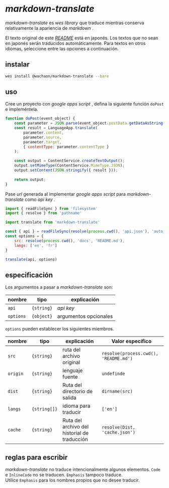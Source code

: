 # *markdown-translate*

*markdown-translate* es *wes library* que traduce mientras conserva relativamente la apariencia de *markdown* .

El texto original de este [*README*](../README.md) está en japonés. Los textos que no sean en japonés serán traducidos automáticamente. Para textos en otros idiomas, seleccione entre las opciones a continuación.

<!-- translate links document -->

## instalar

```sh
wes install @wachaon/markdown-translate --bare
```

## uso

Cree un proyecto con *google apps script* , defina la siguiente función `doPost` e impleméntela.

```javascript
function doPost(event_object) {
    const parameter = JSON.parse(event_object.postData.getDataAsString());
    const result = LanguageApp.translate(
        parameter.content,
        parameter.source,
        parameter.target,
        { contentType: parameter.contentType }
    );
 
    const output = ContentService.createTextOutput();
    output.setMimeType(ContentService.MimeType.JSON);
    output.setContent(JSON.stringify({ result }));
 
    return output;
}
```

Pase *url* generada al implementar *google apps script* para *markdown-translate* como *api key* .

```javascript
import { readFileSync } from 'filesystem'
import { resolve } from 'pathname'

import translate from 'markdown-translate'

const { api } = readFileSync(resolve(process.cwd(), 'api.json'), 'auto')
const options = {
    src: resolve(process.cwd(), 'docs', 'README.md'),
    langs: ['en', 'fr']
}

translate(api, options)
```

## especificación

Los argumentos a pasar a *markdown-translate* son:

| nombre    | tipo       | explicación           |
| --------- | ---------- | --------------------- |
| `api`     | `{string}` | *api key*             |
| `options` | `{object}` | argumentos opcionales |

`options` pueden establecer los siguientes miembros.

| nombre   | tipo         | explicación                                  | Valor específico                      |
| -------- | ------------ | -------------------------------------------- | ------------------------------------- |
| `src`    | `{string}`   | ruta del archivo original                    | `resolve(process.cwd(), 'README.md')` |
| `origin` | `{string}`   | lenguaje fuente                              | `undefinde`                           |
| `dist`   | `{string}`   | Ruta del directorio de salida                | `dirname(src)`                        |
| `langs`  | `{string[]}` | idioma para traducir                         | `['en']`                              |
| `cache`  | `{string}`   | Ruta del archivo del historial de traducción | `resolve(Dist, 'cache.json')`         |

## reglas para escribir

*markdown-translate* no traduce intencionalmente algunos elementos. `Code` e `InlineCode` no se traducen. `Emphasis` tampoco traduce.\
Utilice `Emphasis` para los nombres propios que no desee traducir.
